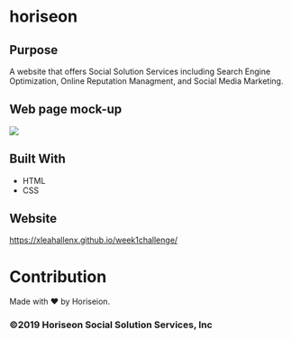 # horiseon

## Purpose
A website that offers Social Solution Services including Search Engine Optimization, Online Reputation Managment, and Social Media Marketing. 

## Web page mock-up
<img src="./assets/images/horiseon-screen_shot.png"/>

## Built With
* HTML
* CSS

## Website
https://xleahallenx.github.io/week1challenge/

# Contribution
Made with ❤️ by Horiseion.

### ©️2019 Horiseon Social Solution Services, Inc 